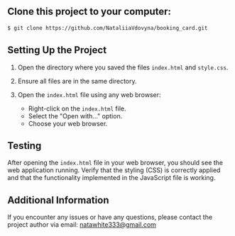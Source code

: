 ## Clone this project to your computer:
```markdown
$ git clone https://github.com/NataliiaVdovyna/booking_card.git
```

## Setting Up the Project

1. Open the directory where you saved the files `index.html` and `style.css`.

2. Ensure all files are in the same directory.

3. Open the `index.html` file using any web browser:
    - Right-click on the `index.html` file.
    - Select the "Open with..." option.
    - Choose your web browser.

## Testing

After opening the `index.html` file in your web browser, you should see the web application running. Verify that the styling (CSS) is correctly applied and that the functionality implemented in the JavaScript file is working.

## Additional Information

If you encounter any issues or have any questions, please contact the project author via email: natawhite333@gmail.com
